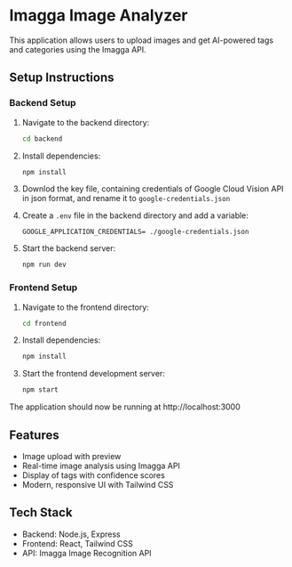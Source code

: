 # Imagga Image Analyzer

This application allows users to upload images and get AI-powered tags and categories using the Imagga API.

## Setup Instructions

### Backend Setup

1. Navigate to the backend directory:
   ```bash
   cd backend
   ```

2. Install dependencies:
   ```bash
   npm install
   ```
3. Downlod the key file, containing credentials of Google Cloud Vision API in json format, and rename it to `google-credentials.json`

4. Create a `.env` file in the backend directory and add a variable:
   ```
   GOOGLE_APPLICATION_CREDENTIALS= ./google-credentials.json
   ```

5. Start the backend server:
   ```bash
   npm run dev
   ```

### Frontend Setup

1. Navigate to the frontend directory:
   ```bash
   cd frontend
   ```

2. Install dependencies:
   ```bash
   npm install
   ```

3. Start the frontend development server:
   ```bash
   npm start
   ```

The application should now be running at http://localhost:3000

## Features

- Image upload with preview
- Real-time image analysis using Imagga API
- Display of tags with confidence scores
- Modern, responsive UI with Tailwind CSS

## Tech Stack

- Backend: Node.js, Express
- Frontend: React, Tailwind CSS
- API: Imagga Image Recognition API
